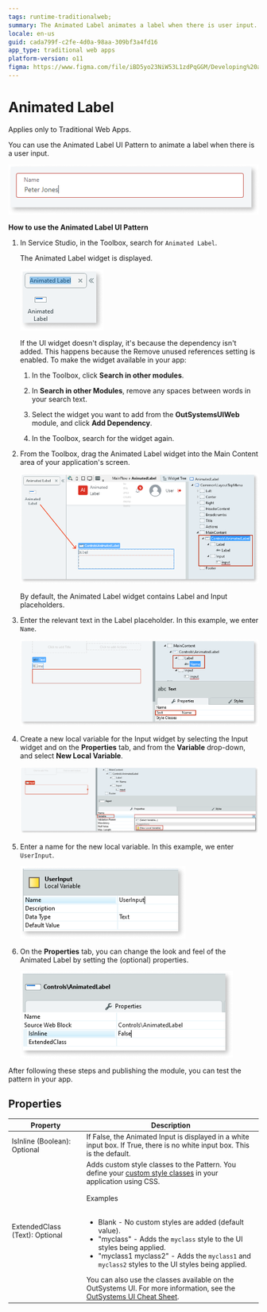 ```yaml
---
tags: runtime-traditionalweb; 
summary: The Animated Label animates a label when there is user input.
locale: en-us
guid: cada799f-c2fe-4d0a-98aa-309bf3a4fd16
app_type: traditional web apps
platform-version: o11
figma: https://www.figma.com/file/iBD5yo23NiW53L1zdPqGGM/Developing%20an%20Application?node-id=226:14
---
```


# Animated Label

<div class="info" markdown="1">

Applies only to Traditional Web Apps.

</div>

You can use the Animated Label UI Pattern to animate a label when there is a user input.

 ![Screenshot of the Animated Label UI Pattern in use](images/animatedlabel-10-ss.png "Animated Label in Action")

**How to use the Animated Label UI Pattern**

1. In Service Studio, in the Toolbox, search for `Animated Label`.

    The Animated Label widget is displayed.

    ![Screenshot showing the Animated Label widget in the Service Studio toolbox](images/animatedlabel-7-ss.png "Animated Label Widget in Service Studio")

    If the UI widget doesn't display, it's because the dependency isn't added. This happens because the Remove unused references setting is enabled. To make the widget available in your app:

    1. In the Toolbox, click **Search in other modules**.

    1. In **Search in other Modules**, remove any spaces between words in your search text.
    
    1. Select the widget you want to add from the **OutSystemsUIWeb** module, and click **Add Dependency**. 
    
    1. In the Toolbox, search for the widget again.

1. From the Toolbox, drag the Animated Label widget into the Main Content area of your application's screen.

    ![Screenshot of dragging the Animated Label widget into the Main Content area of an application screen](images/animatedlabel-8-ss.png "Dragging Animated Label Widget")

    By default, the Animated Label widget contains Label and Input placeholders.

1. Enter the relevant text in the Label placeholder. In this example, we enter `Name`.

    ![Screenshot showing the Label placeholder with the text 'Name' entered in the Animated Label widget](images/animatedlabel-9-ss.png "Label Placeholder Text")

1. Create a new local variable for the Input widget by selecting the Input widget and on the **Properties** tab, and from the **Variable** drop-down, and select **New Local Variable**.

    ![Screenshot of creating a new local variable for the Input widget in the Animated Label properties](images/animatedlabel-1-ss.png "Creating a New Local Variable")

1. Enter a name for the new local variable. In this example, we enter `UserInput`.

    ![Screenshot showing the process of naming the new local variable 'UserInput' for the Animated Label](images/animatedlabel-2-ss.png "Naming the New Local Variable")

1. On the **Properties** tab, you can change the look and feel of the Animated Label by setting the (optional) properties.

    ![Screenshot of the optional properties available for customizing the Animated Label's appearance](images/animatedlabel-3-ss.png "Animated Label Properties")

After following these steps and publishing the module, you can test the pattern in your app.

## Properties

| **Property** | **Description** |
|---|---|
| IsInline (Boolean): Optional | If False, the Animated Input is displayed in a white input box. If True, there is no white input box. This is the default. |
| ExtendedClass (Text): Optional | Adds custom style classes to the Pattern. You define your [custom style classes](../../../look-feel/css.md) in your application using CSS.<br/><br/>Examples<br/><br/> <ul><li>Blank - No custom styles are added (default value).</li><li>"myclass" - Adds the ``myclass`` style to the UI styles being applied.</li><li>"myclass1 myclass2" - Adds the ``myclass1`` and ``myclass2`` styles to the UI styles being applied.</li></ul>You can also use the classes available on the OutSystems UI. For more information, see the [OutSystems UI Cheat Sheet](https://outsystemsui.outsystems.com/OutSystemsUIWebsite/CheatSheet). |
